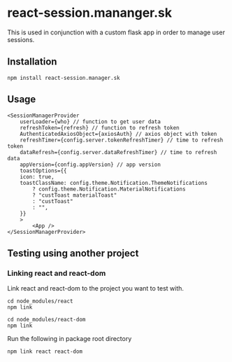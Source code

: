 # react-session.mananger.sk

This is used in conjunction with a custom flask app in order to manage user sessions.

## Installation

```
npm install react-session.manager.sk
```

## Usage

```
<SessionManagerProvider
    userLoader={who} // function to get user data
    refreshToken={refresh} // function to refresh token
    AuthenticatedAxiosObject={axiosAuth} // axios object with token
    refreshTimer={config.server.tokenRefreshTimer} // time to refresh token
    dataRefresh={config.server.dataRefreshTimer} // time to refresh data
    appVersion={config.appVersion} // app version
    toastOptions={{
    icon: true,
    toastClassName: config.theme.Notification.ThemeNotifications
        ? config.theme.Notification.MaterialNotifications
        ? "custToast materialToast"
        : "custToast"
        : "",
    }}
    >
        <App />
</SessionManagerProvider>
```

## Testing using another project

### Linking react and react-dom

Link react and react-dom to the project you want to test with.

```
cd node_modules/react
npm link
```

```
cd node_modules/react-dom
npm link
```

Run the following in package root directory

```
npm link react react-dom
```
